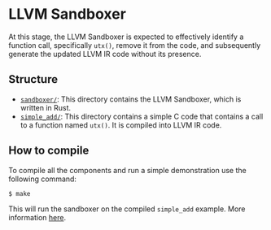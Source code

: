 # LLVM Sandboxer
At this stage, the LLVM Sandboxer is expected to effectively identify a function
call, specifically `utx()`, remove it from the code, and subsequently generate
the updated LLVM IR code without its presence.

## Structure
- [`sandboxer/`](./sandboxer): This directory contains the LLVM
  Sandboxer, which is written in Rust.
- [`simple_add/`](./simple_add): This directory contains a
  simple C code that contains a call to a function named
  `utx()`. It is compiled into LLVM IR code.

## How to compile
To compile all the components and run a simple demonstration use the following
command:
```
$ make
```
This will run the sandboxer on the compiled `simple_add` example. More
information [here](.sandboxer/README.md).
